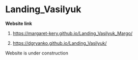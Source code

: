 # Landing_Vasilyuk

**Website link** 
1. https://margaret-kery.github.io/Landing_Vasilyuk_Margo/ 

2. https://dgryanko.github.io/Landing_Vasilyuk/

Website is under construction
